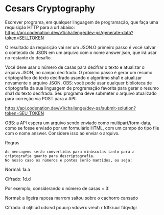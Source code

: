  <h1>Cesars Cryptography</h1>
 
Escrever programa, em qualquer linguagem de programação, que faça uma requisição HTTP para a url abaixo:
https://api.codenation.dev/v1/challenge/dev-ps/generate-data?token=SEU_TOKEN 

 O resultado da requisição vai ser um JSON.O primeiro passo é você salvar o conteúdo do JSON em um arquivo com o nome answer.json, que irá usar no restante do desafio.

Você deve usar o número de casas para decifrar o texto e atualizar o arquivo JSON, no campo decifrado. O próximo passo é gerar um resumo criptográfico do texto decifrado usando o algoritmo sha1 e atualizar novamente o arquivo JSON. OBS: você pode usar qualquer biblioteca de criptografia da sua linguagem de programação favorita para gerar o resumo sha1 do texto decifrado.
Seu programa deve submeter o arquivo atualizado para correção via POST para a API:

https://api.codenation.dev/v1/challenge/dev-ps/submit-solution?token=SEU_TOKEN

OBS: a API espera um arquivo sendo enviado como multipart/form-data, como se fosse enviado por um formulário HTML, com um campo do tipo file com o nome answer. Considere isso ao enviar o arquivo.

 Regras

    As mensagens serão convertidas para minúsculas tanto para a criptografia quanto para descriptografia.
    No nosso caso os números e pontos serão mantidos, ou seja:

Normal: 1a.a

Cifrado: 1d.d

Por exemplo, considerando o número de casas = 3:

Normal: a ligeira raposa marrom saltou sobre o cachorro cansado

Cifrado: d oljhlud udsrvd pduurp vdowrx vreuh r fdfkruur fdqvdgr
